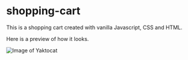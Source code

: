 # shopping-cart
This is a shopping cart created with vanilla Javascript, CSS and HTML.

Here is a preview of how it looks.

![Image of Yaktocat](https://octodex.github.com/images/yaktocat.png)
